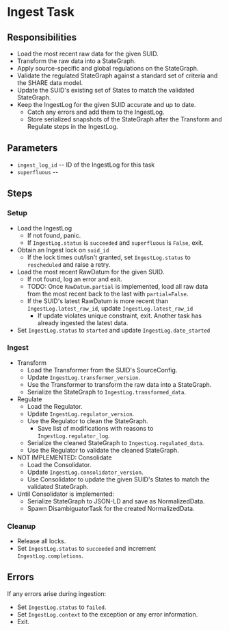 # Ingest Task

## Responsibilities
* Load the most recent raw data for the given SUID.
* Transform the raw data into a StateGraph.
* Apply source-specific and global regulations on the StateGraph.
* Validate the regulated StateGraph against a standard set of criteria and the SHARE data model.
* Update the SUID's existing set of States to match the validated StateGraph.
* Keep the IngestLog for the given SUID accurate and up to date.
  * Catch any errors and add them to the IngestLog.
  * Store serialized snapshots of the StateGraph after the Transform and Regulate steps in the IngestLog.


## Parameters
* `ingest_log_id` -- ID of the IngestLog for this task
* `superfluous` --


## Steps

### Setup
* Load the IngestLog
  * If not found, panic.
  * If `IngestLog.status` is `succeeded` and `superfluous` is `False`, exit.
* Obtain an Ingest lock on `suid_id`
  * If the lock times out/isn't granted, set `IngestLog.status` to `rescheduled` and raise a retry.
* Load the most recent RawDatum for the given SUID.
  * If not found, log an error and exit.
  * TODO: Once `RawDatum.partial` is implemented, load all raw data from the most recent back to the last with `partial=False`.
  * If the SUID's latest RawDatum is more recent than `IngestLog.latest_raw_id`, update `IngestLog.latest_raw_id`
    * If update violates unique constraint, exit. Another task has already ingested the latest data.
* Set `IngestLog.status` to `started` and update `IngestLog.date_started`


### Ingest
* Transform
  * Load the Transformer from the SUID's SourceConfig.
  * Update `IngestLog.transformer_version`.
  * Use the Transformer to transform the raw data into a StateGraph.
  * Serialize the StateGraph to `IngestLog.transformed_data`.
* Regulate
  * Load the Regulator.
  * Update `IngestLog.regulator_version`.
  * Use the Regulator to clean the StateGraph.
    * Save list of modifications with reasons to `IngestLog.regulator_log`.
  * Serialize the cleaned StateGraph to `IngestLog.regulated_data`.
  * Use the Regulator to validate the cleaned StateGraph.
* NOT IMPLEMENTED: Consolidate
  * Load the Consolidator.
  * Update `IngestLog.consolidator_version`.
  * Use Consolidator to update the given SUID's States to match the validated StateGraph.
* Until Consolidator is implemented:
  * Serialize StateGraph to JSON-LD and save as NormalizedData.
  * Spawn DisambiguatorTask for the created NormalizedData.


### Cleanup
* Release all locks.
* Set `IngestLog.status` to `succeeded` and increment `IngestLog.completions`.


## Errors
If any errors arise during ingestion:
* Set `IngestLog.status` to `failed`.
* Set `IngestLog.context` to the exception or any error information.
* Exit.
